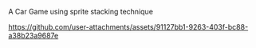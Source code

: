 A Car Game using sprite stacking technique

https://github.com/user-attachments/assets/91127bb1-9263-403f-bc88-a38b23a9687e

